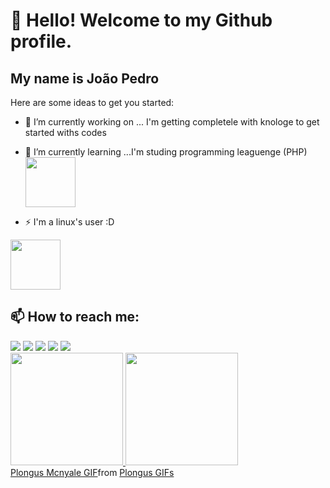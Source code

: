 # 👋 Hello! Welcome to my Github profile.

## My name is João Pedro

Here are some ideas to get you started:

- 🔭 I’m currently working on ... I'm getting completele with knologe to get started withs codes

- 🌱 I’m currently learning ...I'm studing programming leaguenge (PHP) <img  loading="lazy" height=80px width=80px src="https://cdn.jsdelivr.net/gh/devicons/devicon@latest/icons/php/php-original.svg" />

- ⚡ I'm a linux's user :D

<img loading="lazy" height=80px width=80px src="https://cdn.jsdelivr.net/gh/devicons/devicon@latest/icons/linux/linux-original.svg" />

## 📫 How to reach me:

<div>
<a href="https://www.youtube.com/@PansiereCyberSecurity" target="_blank"><img loading="lazy" src="https://img.shields.io/badge/YouTube-FF0000?style=for-the-badge&logo=youtube&logoColor=white" target="_blank"></a>
<a href="https://instagram.com/seu-usuário-instagram-aqui" target="_blank"><img loading="lazy" src="https://img.shields.io/badge/-Instagram-%23E4405F?style=for-the-badge&logo=instagram&logoColor=white" target="_blank"></a>
<a href="https://www.twitch.tv/seu-usuário-aqui" target="_blank"><img loading="lazy" src="https://img.shields.io/badge/Twitch-9146FF?style=for-the-badge&logo=twitch&logoColor=white" target="_blank"></a>
<a href = "mailto:contato@seu-usuário-aqui"><img loading="lazy" src="https://img.shields.io/badge/Gmail-D14836?style=for-the-badge&logo=gmail&logoColor=white" target="_blank"></a>
<a href="https://www.linkedin.com/in/seu-usuário-linkedln-aqui" target="_blank"><img loading="lazy" src="https://img.shields.io/badge/-LinkedIn-%230077B5?style=for-the-badge&logo=linkedin&logoColor=white" target="_blank"></a>
</div>

<div>
<a href="https://github.com/pansiere">
<img loading="lazy" height="180em" src="https://github-readme-stats.vercel.app/api/top-langs/?username=pansiere&layout=compact&langs_count=7&theme=dracula"/>
<img loading="lazy" height="180em" src="https://github-readme-stats.vercel.app/api?username=pansiere&show_icons=true&theme=dracula&include_all_commits=true&count_private=true"/>
</div>

<div class="tenor-gif-embed" data-postid="15169123526728331276" data-share-method="host" data-aspect-ratio="1.52761" data-width="100%"><a href="https://tenor.com/view/plongus-mcnyale-cat-party-rave-gif-15169123526728331276">Plongus Mcnyale GIF</a>from <a href="https://tenor.com/search/plongus-gifs">Plongus GIFs</a></div> <script type="text/javascript" async src="https://tenor.com/embed.js"></script>
